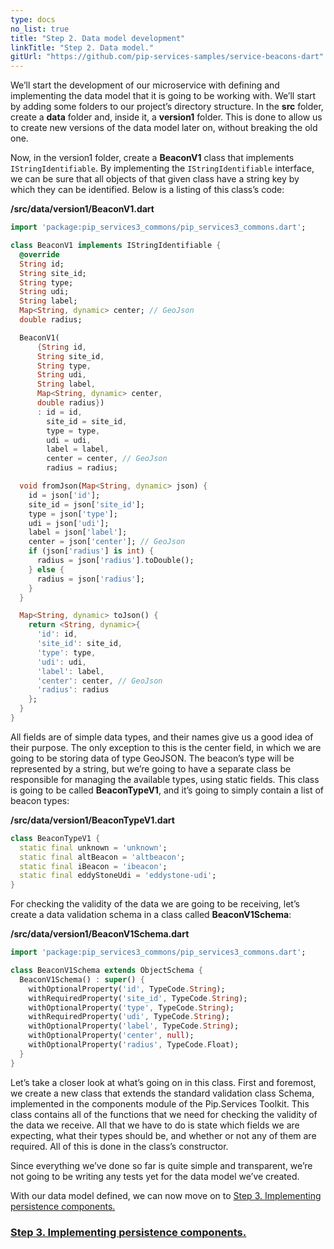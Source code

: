 ```yaml
---
type: docs
no_list: true
title: "Step 2. Data model development"
linkTitle: "Step 2. Data model."
gitUrl: "https://github.com/pip-services-samples/service-beacons-dart"
---
```


We’ll start the development of our microservice with defining and implementing the data model that it is going to be working with. We’ll start by adding some folders to our project’s directory structure. In the **src** folder, create a **data** folder and, inside it, a **version1** folder. This is done to allow us to create new versions of the data model later on, without breaking the old one.

Now, in the version1 folder, create a **BeaconV1** class that implements `IStringIdentifiable`. By implementing the `IStringIdentifiable` interface, we can be sure that all objects of that given class have a string key by which they can be identified. Below is a listing of this class’s code:

**/src/data/version1/BeaconV1.dart**

```dart
import 'package:pip_services3_commons/pip_services3_commons.dart';

class BeaconV1 implements IStringIdentifiable {
  @override
  String id;
  String site_id;
  String type;
  String udi;
  String label;
  Map<String, dynamic> center; // GeoJson
  double radius;

  BeaconV1(
      {String id,
      String site_id,
      String type,
      String udi,
      String label,
      Map<String, dynamic> center,
      double radius})
      : id = id,
        site_id = site_id,
        type = type,
        udi = udi,
        label = label,
        center = center, // GeoJson
        radius = radius;

  void fromJson(Map<String, dynamic> json) {
    id = json['id'];
    site_id = json['site_id'];
    type = json['type'];
    udi = json['udi'];
    label = json['label'];
    center = json['center']; // GeoJson
    if (json['radius'] is int) {
      radius = json['radius'].toDouble();
    } else {
      radius = json['radius'];
    }
  }

  Map<String, dynamic> toJson() {
    return <String, dynamic>{
      'id': id,
      'site_id': site_id,
      'type': type,
      'udi': udi,
      'label': label,
      'center': center, // GeoJson
      'radius': radius
    };
  }
}


```

All fields are of simple data types, and their names give us a good idea of their purpose. The only exception to this is the center field, in which we are going to be storing data of type GeoJSON. The beacon’s type will be represented by a string, but we’re going to have a separate class be responsible for managing the available types, using static fields. This class is going to be called **BeaconTypeV1**, and it’s going to simply contain a list of beacon types:

**/src/data/version1/BeaconTypeV1.dart**

```dart
class BeaconTypeV1 {
  static final unknown = 'unknown';
  static final altBeacon = 'altbeacon';
  static final iBeacon = 'ibeacon';
  static final eddyStoneUdi = 'eddystone-udi';
}


```

For checking the validity of the data we are going to be receiving, let’s create a data validation schema in a class called **BeaconV1Schema**: 

**/src/data/version1/BeaconV1Schema.dart**

```dart
import 'package:pip_services3_commons/pip_services3_commons.dart';

class BeaconV1Schema extends ObjectSchema {
  BeaconV1Schema() : super() {
    withOptionalProperty('id', TypeCode.String);
    withRequiredProperty('site_id', TypeCode.String);
    withOptionalProperty('type', TypeCode.String);
    withRequiredProperty('udi', TypeCode.String);
    withOptionalProperty('label', TypeCode.String);
    withOptionalProperty('center', null);
    withOptionalProperty('radius', TypeCode.Float);
  }
}


```

Let’s take a closer look at what’s going on in this class. First and foremost, we create a new class that extends the standard validation class Schema, implemented in the components module of the Pip.Services Toolkit. This class contains all of the functions that we need for checking the validity of the data we receive. All that we have to do is state which fields we are expecting, what their types should be, and whether or not any of them are required. All of this is done in the class’s constructor.

Since everything we’ve done so far is quite simple and transparent, we’re not going to be writing any tests yet for the data model we’ve created.

With our data model defined, we can now move on to [Step 3. Implementing persistence components.](../step3)


<span class="hide-title-link">

### [Step 3. Implementing persistence components.](../step3)

</span>